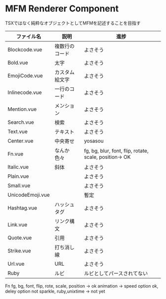 # MFM Renderer Component

TSXではなく純粋なオブジェクトとしてMFMを記述することを目指す


| ファイル名            | 説明      | 進捗                                                     |
|------------------|---------|--------------------------------------------------------|
| Blockcode.vue    | 複数行のコード | よさそう                                               |
| Bold.vue         | 太字      | よさそう                                                   |
| EmojiCode.vue    | カスタム絵文字 | よさそう                                             |
| Inlinecode.vue   | 一行のコード  | よさそう                                                   |
| Mention.vue      | メンション   | よさそう                                                   |
| Search.vue       | 検索      | よさそう                                                   |
| Text.vue         | テキスト    | よさそう                                                   |
| Center.vue       | 中央寄せ    | yosasou                                               |
| Fn.vue           | なんか色々   | fg, bg, blur, font, flip, rotate, scale, position-> OK |
| Italic.vue       | 斜体      | よさそう                                                   |
| Plain.vue        |         | よさそう                                                   |
| Small.vue        |         | よさそう                                                   |
| UnicodeEmoji.vue |         | 暫定                                                     |
| Hashtag.vue      | ハッシュタグ  | よさそう                                                   |
| Link.vue         | リンク構文   | よさそう                                                   |
| Quote.vue        | 引用      | よさそう                                                   |
| Strike.vue       | 打ち消し線   | よさそう                                                   |
| Url.vue          | URL     | よさそう                                                   |
| Ruby             | ルビ      | ルビとしてパースされてない                                          |


Fn
fg, bg, font, flip, rote, scale, position -> ok
animation -> speed option ok, deley option not
sparkle, ruby,unixtime -> not yet
